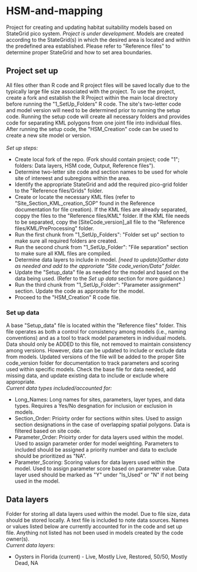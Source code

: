 # HSM-and-mapping
Project for creating and updating habitat suitability models based on StateGrid pico system. *Project is under development.*
Models are created according to the StateGrid(s) in which the desired area is located and within the predefined area established. Please refer to "Reference files" to determine proper StateGrid and how to set area boundaries. 
<br>
## Project set up
All files other than R code and R project files will be saved locally due to the typically large file size associated with the project. To use the project, create a fork and establish the R Project within the main local directory before running the "1_SetUp_Folders" R code. The site's two-letter code and model version will need to be determined prior to running the setup code. Running the setup code will create all necessary folders and provides code for separating KML polygons from one joint file into individual files. After running the setup code, the "HSM_Creation" code can be used to create a new site model or version. <br> <br>
*Set up steps:*
- Create local fork of the repo. (Fork should contain project; code "1"; folders: Data layers, HSM code, Output, Reference files").
- Determine two-letter site code and section names to be used for whole site of intereest and subregions within the area.
- Identify the appropriate StateGrid and add the required pico-grid folder to the "Reference files/Grids" folder.
- Create or locate the necessary KML files (refer to "Site_Section_KML_creation_SOP" found in the Reference documentation for file creation). If the KML files are already separated, coppy the files to the "Reference files/KML" folder. If the KML file needs to be separated, copy the [SiteCode_version]_all file to the "Reference files/KML/PreProcessing" folder.
- Run the first chunk from "1_SetUp_Folders": "Folder set up" section to make sure all required folders are created. 
- Run the second chunk from "1_SetUp_Folder": "File separation" section to make sure all KML files are compiled.
- Determine data layers to include in model. *[need to update]Gather data as needed and add to the approriate "Site code_verion/Data" folder.*
- Update the "Setup_data" file as needed for the model and based on the data being used. (Refer to the *Set up data* section for more guidance.)
- Run the third chunk from "1_SetUp_Folder": "Parameter assignment" section. Update the code as approraite for the model.
- Proceed to the "HSM_Creation" R code file.  

### Set up data
A base "Setup_data" file is located within the "Reference files" folder. This file operates as both a control for consistency among models (i.e., naming conventions) and as a tool to track model parameters in individual models. Data should only be ADDED to this file, not removed to maintain consistency among versions. However, data can be updated to include or exclude data from models. Updated versions of the file will be added to the proper Site code_version folder for documentation to track parameters and scoring used within specific models. Check the base file for data needed, add missing data, and update existing data to include or exclude where appropriate. <br>
*Current data types included/accounted for:*
- Long_Names: Long names for sites, parameters, layer types, and data types. Requires a Yes/No desgnation for inclusion or exclusion in models.
- Section_Order: Prioirty order for sections within sites. Used to assign section designations in the case of overlapping spatial polygons. Data is filtered based on site code.
- Parameter_Order: Prioirty order for data layers used within the model. Used to assign parameter order for model weighting. Parameters to included should be assigned a priority number and data to exclude should be prioritized as "NA".
- Parameter_Scoring: Scoring values for data layers used within the model. Used to assign parameter score based on parameter value. Data layer used should be marked as "Y" under "Is_Used" or "N" if not being used in the model.

## Data layers
Folder for storing all data layers used within the model. Due to file size, data should be stored locally. A text file is included to note data sources. Names or values listed below are currently accounted for in the code and set up file. Anything not listed has not been used in models created by the code owner(s). <br>
*Current data layers*: <br>
- Oysters in Florida (current) - Live, Mostly Live, Restored, 50/50, Mostly Dead, NA
